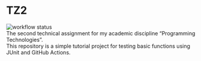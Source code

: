 # TZ2
![workflow status](https://github.com/testasoon/TZ2/actions/workflows/maven.yml/badge.svg)<br />
The second technical assignment for my academic discipline “Programming Technologies”.<br />
This repository is a simple tutorial project for testing basic functions using JUnit and GitHub Actions.
